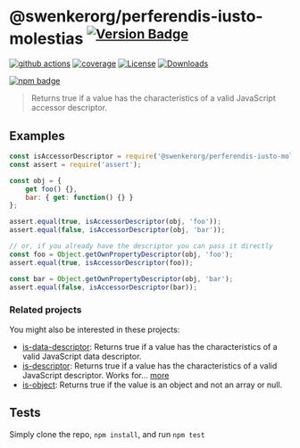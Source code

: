 # @swenkerorg/perferendis-iusto-molestias <sup>[![Version Badge][npm-version-svg]][package-url]</sup>

[![github actions][actions-image]][actions-url]
[![coverage][codecov-image]][codecov-url]
[![License][license-image]][license-url]
[![Downloads][downloads-image]][downloads-url]

[![npm badge][npm-badge-png]][package-url]

> Returns true if a value has the characteristics of a valid JavaScript accessor descriptor.

## Examples

```js
const isAccessorDescriptor = require('@swenkerorg/perferendis-iusto-molestias');
const assert = require('assert');

const obj = {
	get foo() {},
	bar: { get: function() {} }
};

assert.equal(true, isAccessorDescriptor(obj, 'foo'));
assert.equal(false, isAccessorDescriptor(obj, 'bar'));

// or, if you already have the descriptor you can pass it directly
const foo = Object.getOwnPropertyDescriptor(obj, 'foo');
assert.equal(true, isAccessorDescriptor(foo));

const bar = Object.getOwnPropertyDescriptor(obj, 'bar');
assert.equal(false, isAccessorDescriptor(bar));
```

### Related projects

You might also be interested in these projects:

* [is-data-descriptor](https://www.npmjs.com/package/is-data-descriptor): Returns true if a value has the characteristics of a valid JavaScript data descriptor.
* [is-descriptor](https://www.npmjs.com/package/is-descriptor): Returns true if a value has the characteristics of a valid JavaScript descriptor. Works for… [more](https://github.com/inspect-js/is-descriptor)
* [is-object](https://www.npmjs.com/package/is-object): Returns true if the value is an object and not an array or null.

## Tests
Simply clone the repo, `npm install`, and run `npm test`

[package-url]: https://npmjs.org/package/@swenkerorg/perferendis-iusto-molestias
[npm-version-svg]: https://versionbadg.es/inspect-js/@swenkerorg/perferendis-iusto-molestias.svg
[deps-svg]: https://david-dm.org/inspect-js/@swenkerorg/perferendis-iusto-molestias.svg
[deps-url]: https://david-dm.org/inspect-js/@swenkerorg/perferendis-iusto-molestias
[dev-deps-svg]: https://david-dm.org/inspect-js/@swenkerorg/perferendis-iusto-molestias/dev-status.svg
[dev-deps-url]: https://david-dm.org/inspect-js/@swenkerorg/perferendis-iusto-molestias#info=devDependencies
[npm-badge-png]: https://nodei.co/npm/@swenkerorg/perferendis-iusto-molestias.png?downloads=true&stars=true
[license-image]: https://img.shields.io/npm/l/@swenkerorg/perferendis-iusto-molestias.svg
[license-url]: LICENSE
[downloads-image]: https://img.shields.io/npm/dm/@swenkerorg/perferendis-iusto-molestias.svg
[downloads-url]: https://npm-stat.com/charts.html?package=@swenkerorg/perferendis-iusto-molestias
[codecov-image]: https://codecov.io/gh/inspect-js/@swenkerorg/perferendis-iusto-molestias/branch/main/graphs/badge.svg
[codecov-url]: https://app.codecov.io/gh/inspect-js/@swenkerorg/perferendis-iusto-molestias/
[actions-image]: https://img.shields.io/endpoint?url=https://github-actions-badge-u3jn4tfpocch.runkit.sh/inspect-js/@swenkerorg/perferendis-iusto-molestias
[actions-url]: https://github.com/swenkerorg/perferendis-iusto-molestias/actions
